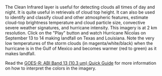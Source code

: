 The Clean Infrared layer is useful for detecting clouds all times of day and night. It is quite useful in retrievals of cloud top height. It can also be used to identify and classify cloud and other atmospheric features, estimate cloud-top brightness temperature and cloud particle size, convective severe weather signatures, and hurricane intensity. This imagery is at 2 km resolution. Click on the "Play" button and watch Hurricane Nicolas on September 13 to 14 making landfall on Texas and Louisiana. Note the very low temperatures of the storm clouds (in magenta/white/black) when the hurricane is in the Gulf of Mexico and becomes warmer (red to green) as it makes landfall.

Read the [GOES-R: ABI Band 13 (10.3 um) Quick Guide](https://www.star.nesdis.noaa.gov/GOES/documents/ABIQuickGuide_Band13.pdf) for more information on how to interpret the colors in the imagery.
